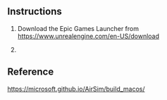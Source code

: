 <h2> Instructions </h2>

1) Download the Epic Games Launcher from https://www.unrealengine.com/en-US/download

2) 

<h2> Reference </h2>

https://microsoft.github.io/AirSim/build_macos/
